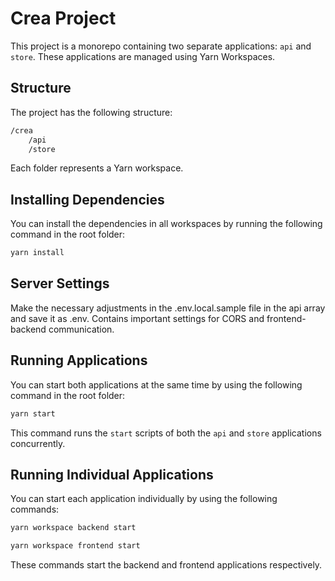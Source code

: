 # Crea Project

This project is a monorepo containing two separate applications: `api` and `store`. These applications are managed using Yarn Workspaces.

## Structure

The project has the following structure:

```bash
/crea
    /api
    /store
```

Each folder represents a Yarn workspace.

## Installing Dependencies

You can install the dependencies in all workspaces by running the following command in the root folder:

```bash
yarn install
```

## Server Settings

Make the necessary adjustments in the .env.local.sample file in the api array and save it as .env. Contains important settings for CORS and frontend-backend communication.

## Running Applications

You can start both applications at the same time by using the following command in the root folder:

```bash
yarn start
```

This command runs the `start` scripts of both the `api` and `store` applications concurrently.

## Running Individual Applications

You can start each application individually by using the following commands:

```bash
yarn workspace backend start
```

```bash
yarn workspace frontend start
```

These commands start the backend and frontend applications respectively.
